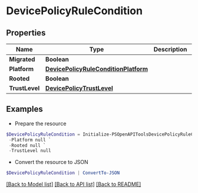 # DevicePolicyRuleCondition
## Properties

Name | Type | Description | Notes
------------ | ------------- | ------------- | -------------
**Migrated** | **Boolean** |  | [optional] 
**Platform** | [**DevicePolicyRuleConditionPlatform**](DevicePolicyRuleConditionPlatform.md) |  | [optional] 
**Rooted** | **Boolean** |  | [optional] 
**TrustLevel** | [**DevicePolicyTrustLevel**](DevicePolicyTrustLevel.md) |  | [optional] 

## Examples

- Prepare the resource
```powershell
$DevicePolicyRuleCondition = Initialize-PSOpenAPIToolsDevicePolicyRuleCondition  -Migrated null `
 -Platform null `
 -Rooted null `
 -TrustLevel null
```

- Convert the resource to JSON
```powershell
$DevicePolicyRuleCondition | ConvertTo-JSON
```

[[Back to Model list]](../README.md#documentation-for-models) [[Back to API list]](../README.md#documentation-for-api-endpoints) [[Back to README]](../README.md)

